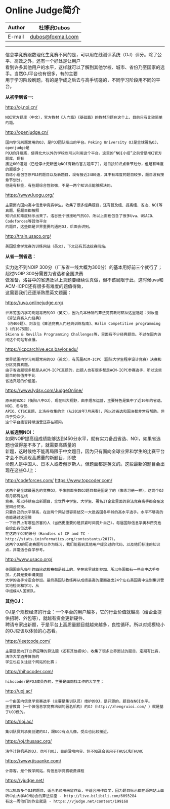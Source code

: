Online Judge简介
======

|Author|杜博识Dubos|
|---|---
|E-mail|dubos@foxmail.com

------
信息学竞赛跟数理化生竞赛不同的是，可以用在线测评系统（OJ）评分。除了公平、高效之外，还有一个好处是让用户  
看到许多其他用户的水平，这样就可以了解到其他学校、城市、省份乃至国家的选手。当然OJ平台也有很多，有的主要  
用于学习阶段刷题，有的是学成之后去与高手切磋的，不同学习阶段用不同的平台。  


**从初学到省一:**  

http://oj.noi.cn/  

	NOI官方题库（中文），官方教材《入门篇》《基础篇》的教材习题在这个上，目前只有比较简单的题。  

  
http://openjudge.cn/ 

	国内学习刷题常用的OJ，是POJ团队推出的平台。Peking University OJ是全球著名OJ，openjudge是  
	POJ的升级版，使得北大以外的学校也可以利用这个平台。这里的“NOI小组”之前曾是NOI官方题库，现有  
	接近600道题（已经停止更新因为NOI有新的官方题库了），题目按知识点章节划分，但是有难度的题很少；  
	百练小组包含原POJ的题目以及新题目，现有接近2400道，其中有难度的题目较多，题目没有按章节划分，  
	但是有标签，有些题综合性较强，不是一两个知识点能够解决的。  


https://www.luogu.org/

	主要面向国内高中信息学竞赛学生，收集了很多经典题目，还有普及组、提高组、省选、NOI等真题，把题目都按照  
	知识点和难度标示出来了。洛谷是个很接地气的OJ，所以上面也包含了很多Uva、USACO、Codeforces等其他平台  
	的题目，这些都是世界重要的通用OJ，后面会讲到。


http://train.usaco.org/

	美国信息学竞赛的训练网站（英文），下文还有其选拔赛网站。



**从省一到省选：**  

实力达不到NOIP 300分（广东省一线大概为300分）的基本用好前三个就行了；超过NOIP 300分需要为省选和全国决赛  
做准备，洛谷中的省选及以上真题要继续认真做，但不该局限于此，这时候uva和ACM-ICPC还有很多有难度的题值得做，  
这需要我们还逐渐熟悉英文题面：
  
https://uva.onlinejudge.org/

	世界范围内学习刷题常用的OJ（英文），因为几本畅销的算法竞赛教材都从这里选题：刘汝佳《算法竞赛入门经典》  
	（约400题）、刘汝佳《算法竞赛入门经典训练指南》、Halim Competitive programming 3（约1675题）、  
	Skiena & Revilla Programming Challenges等，里面有不少经典题目。不过在国内访问这个网站有点慢。  

  
https://icpcarchive.ecs.baylor.edu/

	世界范围内学习刷题常用的OJ（英文），有历届ACM-ICPC（国际大学生程序设计竞赛）决赛和分区竞赛真题。  
	由于省选题很多都是从ACM-ICPC真题的，出题人也有很多都是ACM-ICPC参赛选手，所以这些题目的价值并不比  
	省选真题的价值差。  
  
https://www.lydsy.com/JudgeOnline/

	原来的BZOJ（衡阳八中OJ），现在叫大视野，由李煜东运营，主要特色是集中了近10年的省选、NOI、冬令营、  
	APIO、CTSC真题，比洛谷收集的全（从2018年7月来看），所以对省选和国决都非常有帮助。但由于受众少，  
	这个平台能否持续运营还存在疑问。  

**从省选到NOI：**  
如果NOIP提高组成绩能够达到450分水平，就有实力备战省选、NOI，如果省选题也做得差不多了，就需要高质量的  
新题，这时候绝不能再局限于中文题目，因为只有面向全球业界和学生的比赛平台才会不断涌现高质量的新题目，即使  
命题人是中国人、日本人或者俄罗斯人，但题面都是英文的。这些最新的题目会出现在这些OJ上：  

http://codeforces.com/
https://www.topcoder.com/

	这两个是全球最著名的竞赛OJ，不像前面多数OJ题目都是固定了的（像练习册一样），这两个OJ每月都有在线  
	竞赛，所以持续在出新题目，全世界中学生、大学生、著名IT企业里面的算法竞赛高手都会在这里同台竞技。  
	只要自己的水平够高，在这两个网站很容易结交一大批各国各年龄的高水平选手。水平不够高的也能通过这里膜  
	一下世界上有哪些厉害的人（当然更重要的是抓紧时间提升自己）。每届国际信息学奥林匹克也会给出各位选手  
	在这两个OJ的账号（Handles of CF and TC -http://stats.ioinformatics.org/contestants/2017）。  
	这两个OJ的历史赛题可以作为练习，我们能看到其他用户提交过的代码，以及他们标注的知识点，非常适合自学参考。  


http://www.usaco.org/  	
	
	美国国家队每年的四轮选拔赛都是线上的，坐在家里就能参加，所以各国都有一些高中选手参加，尤其是要申请美国  
	大学的选手肯定会参加。最终美国队教练再从成绩最高的里面选出24个左右美国高中生到集训营实地检测和学习，从  
	中组成4人国家队。

**其他OJ：**

OJ是个规模经济的行业：一个平台的用户越多，它的行业价值就越高（给企业提供招聘、外包等），就越有资金更新硬件、  
聘请专家出新题，于是平台上高质量题目就越来越多，良性循环。所以对规模较小的OJ应该以体验的心态看。  

https://leetcode.com/

	主要是面向IT业界应聘的算法题（还有其他板块），收集了很多业界面试的题目，定期有比赛，清华大学酒井算协的  
	学生也在关注这个网站的比赛；

https://hihocoder.com/
	
	hihocoder是POJ成员办的，主要是面向找工作的大学生；

http://uoj.ac/

	一个由国内信息学竞赛选手（主要是集训队员）维护的OJ，是开源的，题目在NOI水平。  
	正睿教育（一个做信息学竞赛培训的著名机构）的OJ（http://zhengruioi.com/ ）就是基于UOJ做的。  

https://loj.ac/
		
	集训队员刘承奥创建的OJ，跟UOJ有点儿像，受众也比较接近。

https://oj.thusaac.org/

	清华计算机系的OJ，也叫TUOJ，目前没啥内容，但不知道会否用于THUSC和THUWC

https://www.jisuanke.com/
	
	计蒜客，是个教学网站，有信息学竞赛收费课程

https://vjudge.net/

	可以抓取多个OJ的题目，适合老师用来留作业，不适合用作自学，因为题目标示都在源网站上面
	听中山大学ACM协会的算法讲座 - http://live.bilibili.com/6093284
	有这一周他们的作业就是 - https://vjudge.net/contest/199168
